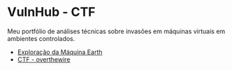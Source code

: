 # VulnHub - CTF
Meu portfólio de análises técnicas sobre invasões em máquinas virtuais em ambientes controlados. 


- [Exploração da Máquina Earth](./earth.html)
- [CTF - overthewire](./ctf-overthewire.hmtl)
